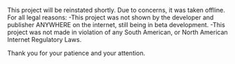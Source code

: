 This project will be reinstated shortly. Due to concerns, it was taken offline. For all legal reasons:
-This project was not shown by the developer and publisher ANYWHERE on the internet, still being in beta development.
-This project was not made in violation of any South American, or North American Internet Regulatory Laws.

Thank you for your patience and your attention.
